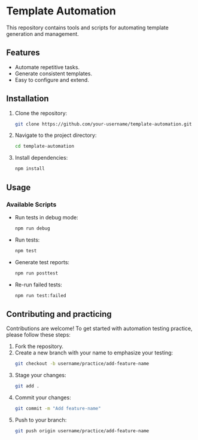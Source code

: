 # Template Automation

This repository contains tools and scripts for automating template generation and management.

## Features

- Automate repetitive tasks.
- Generate consistent templates.
- Easy to configure and extend.

## Installation

1. Clone the repository:
    ```bash
    git clone https://github.com/your-username/template-automation.git
    ```
2. Navigate to the project directory:
    ```bash
    cd template-automation
    ```
3. Install dependencies:
    ```bash
    npm install
    ```

## Usage

### Available Scripts

- Run tests in debug mode:
    ```bash
    npm run debug
    ```
- Run tests:
    ```bash
    npm test
    ```
- Generate test reports:
    ```bash
    npm run posttest
    ```
- Re-run failed tests:
    ```bash
    npm run test:failed
    ```

## Contributing and practicing

Contributions are welcome! To get started with automation testing practice, please follow these steps:

1. Fork the repository.
2. Create a new branch with your name to emphasize your testing:
    ```bash
    git checkout -b username/practice/add-feature-name
    ```
3. Stage your changes:
    ```bash
    git add .
    ```
4. Commit your changes:
    ```bash
    git commit -m "Add feature-name"
    ```
5. Push to your branch:
    ```bash
    git push origin username/practice/add-feature-name
    ```